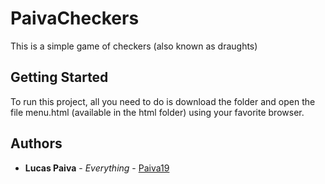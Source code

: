 # PaivaCheckers

This is a simple game of checkers (also known as draughts)

## Getting Started

To run this project, all you need to do is download the folder and open the file menu.html (available in the html folder) using your favorite browser.

## Authors

* **Lucas Paiva** - *Everything* - [Paiva19](https://github.com/Paiva19)